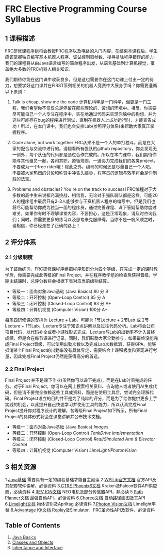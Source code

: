 # FRC Elective Programming Course Syllabus
## 1 课程描述

FRC研修课程序组将会教授FRC程序以及电路的入门内容，在结束本课程后，学生应该掌握独自编写基本机器人程序、调试控制器参数、搜寻排除程序错误的能力。我们的课程将从由Java语言编写的简单程序出发，从语言基础到计算机视觉，覆盖绝大多数的FRC机器人相关知识。

我们期待你能在这门课中收获良多，但是这也需要你在这门功课上付出一定的努力，想要学好这门课并在FIRST系列相关的机器人竞赛中大展身手吗？你需要遵循以下原则：

1. Talk is cheap, show me the code
	计算机科学是一门科学，但更是一门工程，我们希望你不仅仅总是停留在那些理论的、设想的环境中。相反，你需要尽可能自己一个人专注在程序中，实在地通过代码来实现你脑中的构想，并为这些可能存在bug的程序进行测试，直到在机器人上成功运行时，才能宣告成功！所以，在本门课中，我们也会安排Lab(参照评分体系)来帮助大家真正掌握程序。

2. Code alone, but work together
	FRC从来不是一个人的单打独斗，而是在大家的配合与交流中进行的。请翻看所有强队的github repository，你会发现无一例外，每个队伍的代码都是通过合作完成的。所以在本门课中，我们期待你能与其他组员一起，各司其职，遵循规则，一通协力完成我们的各类project，不要成为一个free rider哦！除此之外，编码的时候还是尽量自己一个人吧，不要被大家热烈的讨论和称赞中冲昏头脑😄，程序员的逻辑与效率将会是你制胜的法宝。

3. Problems and obstacles? You're on the track to success!
	FRC编程对于大多数的高中生来说都充满挑战，相信我，无论对于强队弱队都是这样。可能20人的程序组中最后只有2-3人能够参与正赛机器人程序的编写中，但是我们也将尽可能帮助你成为独当一面的程序员，通过完善课程、课下答疑帮助你度过难关。如果你有时不理解课堂内容，不要担心，这是正常现象，请及时咨询我们；同时，你需要更多的练习以及思考来克服障碍。当你不是一帆风顺之时，请相信，你已经走在了正确的路上！

## 2 评分体系

### 2.1 分级制度

为了鼓励练习，FRC研修课程序组把程序知识分为四个等级，在完成一定的课时教学后，你需要完成此等级的Final Project，并在程序教学组的检查后获得晋级。学期末结课时，总评分数将会根据下表对应当前级别结算。

+ 等级一：面向对象Java基础 (Java Basics)   80 分 B
+ 等级二：开环控制 (Open-Loop Control)     85 分 A
+ 等级三：闭环控制 (Closed-Loop Control)   93 分 A+
+ 等级四：计算机视觉 (Computer Vision)      100分 A+

每周四研修课的安排为 Lecture + Lab，可能为 1节Lecture + 2节Lab 或 2节Lecture + 1节Lab。Lecture专注于知识点讲解以及过往代码分析。Lab将会公布项目代码，以代码补全或者小游戏形式完成，Lecture与Lab的出勤率不计入最终成绩，但是会在每节课进行记录。同时，我们鼓励大家全勤参与，如果最终没能完成Final Project晋级，可以使用出勤次数以及完成Lab次数抵消，获得GPA。能够抵消某个Final Project的出勤率没有具体界定，需要结合上课积极度和表现进行考量，因此完成Final Project仍然是获得高分的首选。
### 2.2 Final Project

Final Project 并不是课下作业(虽然你可以课下完成)，而是在Lab时间完成的任务。对于Final Project，你可以在网上搜索相关资料、咨询他人或者使用AI生成代码，但是请不要完全依赖这些工具或资料，而是在使用工具后，尝试完全理解代码。Final Project设立的目的并不是为了纯粹的评分，而是为了给你提供更多上手实践的机会，以此提升自己快速学习并使用工具的能力，所以认真完成Final Project提升你对程序设计的理解。各等级Final Project如下所示，所有Final Project的具体形式将会在课堂讲解并公布技术文档。

+ 等级一：面向对象Java基础 (Java Basics)  *Images*
+ 等级二：开环控制 (Open-Loop Control)   *TankDrive Implementation*
+ 等级三：闭环控制 (Closed-Loop Control) *Real/Simulated Arm & Elevator Control*
+ 等级四：计算机视觉 (Computer Vision)    *LimeLight/PhotonVision*

## 3 相关资源

1.[Java基础](https://www.runoob.com/java/java-tutorial.html) 需要具有一定的编程基础才能自主阅读
2.[WPILib官方文档](https://docs.wpilib.org/en/stable/index.html) 官方API及其配套软件讲解，必读资料
3.[CTRE Phoenix6文档](https://v6.docs.ctr-electronics.com/en/stable/) Kraken及Falcon软件API供应商，必读资料
4.[REV ION文档](https://docs.revrobotics.com/docs/rev-ion)  NEO电机及部分传感器API，非必读
5.[Path Planner文档](https://pathplanner.dev/home.html) 最强自动API，必读资料
6.[Choreo文档](https://sleipnirgroup.github.io/Choreo/) 自动路径画图及其API
6.[Limelight文档](https://docs.limelightvision.io/docs/docs-limelight/getting-started/summary) 物体识别及Apriltag 必读资料
7.[Photon Vision文档](https://docs.photonvision.org/en/latest/) Limelight平替
8.[Advantage Kit文档](https://github.com/Mechanical-Advantage/AdvantageKit?tab=readme-ov-file) Replay及Simulator，FRC革命性API及软件，必读资料

## Table of Contents
1. [Java Basics](Lecture1/Lesson1_Intro_to_Java.md)
2. [Classes and Objects](Lecture2/Lesson2_Class_And_Objects.md)
3. [Inheritance and Interface](Lecture3/Lesson3_Inheritance_And_Interface.md)
